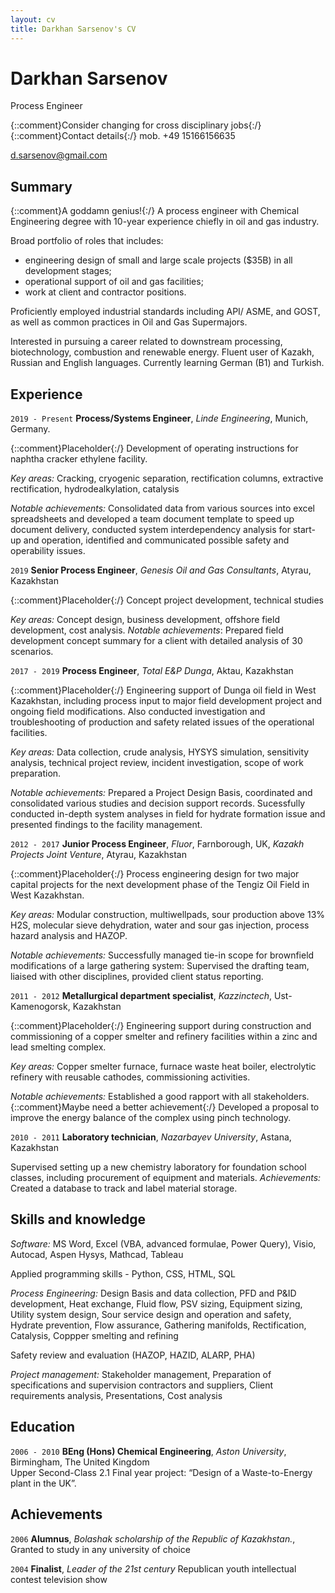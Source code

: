 ```yaml
---
layout: cv
title: Darkhan Sarsenov's CV
---
```

# Darkhan Sarsenov
Process Engineer

{::comment}Consider changing for cross disciplinary jobs{:/}
{::comment}Contact details{:/}
mob. +49 15166156635

<d.sarsenov@gmail.com>


## Summary
{::comment}A goddamn genius!{:/}
A  process  engineer  with  Chemical  Engineering  degree  with  10-year experience chiefly in oil and gas industry. 

Broad portfolio of roles that includes:

- engineering design of small and large scale projects ($35B) in all development stages;
- operational support of oil and gas facilities;
- work at client and contractor positions.

Proficiently employed industrial standards including API/ ASME, and GOST, as well as common practices in Oil and Gas Supermajors.

Interested in pursuing a career related to downstream processing, biotechnology, combustion and renewable energy. Fluent user of Kazakh, Russian and English languages. Currently learning German (B1) and Turkish.

## Experience

`2019 - Present`
**Process/Systems Engineer**, *Linde Engineering*, Munich, Germany.

{::comment}Placeholder{:/}
Development of operating instructions for naphtha cracker ethylene facility.

*Key areas:* Cracking, cryogenic separation, rectification columns, extractive rectification, hydrodealkylation, catalysis

*Notable achievements:* Consolidated data from various sources into excel spreadsheets and developed a team document template to speed up document delivery, conducted system interdependency analysis for start-up and operation, identified and communicated possible safety and operability issues.

`2019`
**Senior Process Engineer**, *Genesis Oil and Gas Consultants*, Atyrau, Kazakhstan

{::comment}Placeholder{:/}
Concept project development, technical studies

*Key areas:* Concept design, business development, offshore field development, cost analysis.
*Notable achievements*: Prepared field development concept summary for a client with detailed analysis of 30 scenarios. 

`2017 - 2019`
**Process Engineer**, *Total E&P Dunga*, Aktau, Kazakhstan

{::comment}Placeholder{:/}
Engineering support of Dunga oil field in West Kazakhstan, including process input to major field development project and ongoing field modifications. Also conducted investigation and troubleshooting of production and safety related issues of the operational facilities.

*Key areas:* Data collection, crude analysis, HYSYS simulation, sensitivity analysis, technical project review, incident investigation, scope of work preparation.

*Notable achievements:* Prepared a Project Design Basis, coordinated and consolidated various studies and decision support records. Sucessfully conducted in-depth system analyses in field for hydrate formation issue and presented findings to the facility management.

`2012 - 2017`
**Junior Process Engineer**, *Fluor*, Farnborough, UK, *Kazakh Projects Joint Venture*, Atyrau, Kazakhstan

{::comment}Placeholder{:/}
Process engineering design for two major capital projects for the next development phase of the Tengiz Oil Field in West Kazakhstan.

*Key areas:* Modular construction, multiwellpads, sour production above 13% H2S, molecular sieve dehydration, water and sour gas injection, process hazard analysis and HAZOP.

*Notable achievements:* Successfully managed tie-in scope for brownfield modifications of a large gathering system: Supervised the drafting team, liaised with other disciplines, provided client status reporting.

`2011 - 2012`
**Metallurgical department specialist**, *Kazzinctech*, Ust-Kamenogorsk, Kazakhstan

{::comment}Placeholder{:/}
Engineering support during construction and commissioning of a copper smelter and refinery facilities within a zinc and lead smelting complex.

*Key areas:* Copper smelter furnace, furnace waste heat boiler, electrolytic refinery with reusable cathodes, commissioning activities.

*Notable achievements:* Established a good rapport with all stakeholders. {::comment}Maybe need a better achievement{:/}
Developed a proposal to improve the energy balance of the complex using pinch technology.

`2010 - 2011`
**Laboratory technician**, *Nazarbayev University*, Astana, Kazakhstan

Supervised setting up a new chemistry laboratory for foundation school classes, including procurement of equipment and materials.
*Achievements:* Created a database to track and label material storage.


## Skills and knowledge

*Software:* MS Word, Excel (VBA, advanced formulae, Power Query), Visio, Autocad, Aspen Hysys, Mathcad, Tableau

Applied programming skills - Python, CSS, HTML, SQL

*Process Engineering:* Design Basis and data collection, PFD and P&ID development, Heat exchange, Fluid flow, PSV sizing, Equipment sizing, Utility system design, Sour service design and operation and safety, Hydrate prevention, Flow assurance, Gathering manifolds, Rectification, Catalysis, Coppper smelting and refining

Safety review and evaluation (HAZOP, HAZID, ALARP, PHA)

*Project management:* Stakeholder management, Preparation of specifications and supervision contractors and suppliers, Client requirements analysis, Presentations, Cost analysis

## Education
`2006 - 2010` 
**BEng (Hons) Chemical Engineering**, *Aston University*, Birmingham, The United Kingdom	 
Upper Second-Class 2.1 
Final year project: “Design of a Waste-to-Energy plant in the UK”. 

## Achievements

`2006`
**Alumnus**, *Bolashak scholarship of the Republic of Kazakhstan.*, Granted to study in any university of choice

`2004`
**Finalist**, *Leader of the 21st century* Republican youth intellectual contest television show
